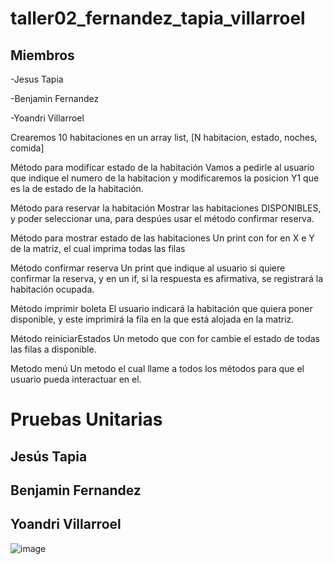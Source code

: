 # taller02_fernandez_tapia_villarroel
## Miembros
-Jesus Tapia

-Benjamin Fernandez

-Yoandri Villarroel




Crearemos 10 habitaciones en un array list, 
	[N habitacion, estado, noches, comida]
	
	
Método para modificar estado de la habitación
	Vamos a pedirle al usuario que indique el numero de la habitacion 
	y modificaremos la posicion Y1 que es la de estado de la habitación.
	
	
Método para reservar la habitación
	Mostrar las habitaciones DISPONIBLES, y poder seleccionar una,
	para despúes usar el método confirmar reserva.
	
	
Método para mostrar estado de las habitaciones
	Un print con for en X e Y de la matriz, el cual imprima
  todas las filas
	
	
Método confirmar reserva
	Un print que indique al usuario si quiere confirmar la reserva,
	y en un if, si la respuesta es afirmativa, se registrará la habitación ocupada.
	
	
Método imprimir boleta
	El usuario indicará la habitación que quiera poner disponible, y este imprimirá
	la fila en la que está alojada en la matriz.
	
	
Método reiniciarEstados
	Un metodo que con for cambie el estado de todas las filas a disponible.
	

Metodo menú
	Un metodo el cual llame a todos los métodos para que el usuario pueda interactuar en el.


# Pruebas Unitarias

## Jesús Tapia





## Benjamin Fernandez





## Yoandri Villarroel

![image](https://github.com/JesusTapiaMartin/taller02_fernandez_tapia_villarroel/assets/142508978/960c3684-c74d-4e03-b517-a00602134b69)


